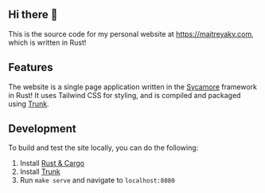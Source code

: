 ## Hi there 👋

This is the source code for my personal website at https://maitreyakv.com, which is written in Rust!

## Features

The website is a single page application written in the [Sycamore](https://sycamore.dev/) framework in Rust! It uses Tailwind CSS for styling, and is compiled and packaged using [Trunk](https://trunkrs.dev/). 

## Development

To build and test the site locally, you can do the following:

1. Install [Rust & Cargo](https://rustup.rs/)
2. Install [Trunk](https://trunkrs.dev/#install)
3. Run `make serve` and navigate to `localhost:8080`
